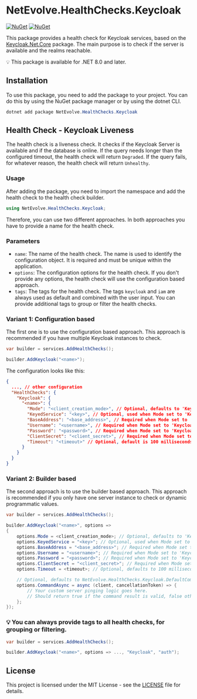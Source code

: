 # NetEvolve.HealthChecks.Keycloak

[![NuGet](https://img.shields.io/nuget/v/NetEvolve.HealthChecks.Keycloak?logo=nuget)](https://www.nuget.org/packages/NetEvolve.HealthChecks.Keycloak/)
[![NuGet](https://img.shields.io/nuget/dt/NetEvolve.HealthChecks.Keycloak?logo=nuget)](https://www.nuget.org/packages/NetEvolve.HealthChecks.Keycloak/)

This package provides a health check for Keycloak services, based on the [Keycloak.Net.Core](https://www.nuget.org/packages/Keycloak.Net.Core/) package. The main purpose is to check if the server is available and the realms reachable.

:bulb: This package is available for .NET 8.0 and later.

## Installation
To use this package, you need to add the package to your project. You can do this by using the NuGet package manager or by using the dotnet CLI.
```powershell
dotnet add package NetEvolve.HealthChecks.Keycloak
```

## Health Check - Keycloak Liveness
The health check is a liveness check. It checks if the Keycloak Server is available and if the database is online.
If the query needs longer than the configured timeout, the health check will return `Degraded`.
If the query fails, for whatever reason, the health check will return `Unhealthy`.

### Usage
After adding the package, you need to import the namespace and add the health check to the health check builder.
```csharp
using NetEvolve.HealthChecks.Keycloak;
```
Therefore, you can use two different approaches. In both approaches you have to provide a name for the health check.

### Parameters
- `name`: The name of the health check. The name is used to identify the configuration object. It is required and must be unique within the application.
- `options`: The configuration options for the health check. If you don't provide any options, the health check will use the configuration based approach.
- `tags`: The tags for the health check. The tags `keycloak` and `iam` are always used as default and combined with the user input. You can provide additional tags to group or filter the health checks.

### Variant 1: Configuration based
The first one is to use the configuration based approach. This approach is recommended if you have multiple Keycloak instances to check.
```csharp
var builder = services.AddHealthChecks();

builder.AddKeycloak("<name>");
```

The configuration looks like this:
```json
{
  ..., // other configuration
  "HealthChecks": {
    "Keycloak": {
      "<name>": {
        "Mode": "<client_creation_mode>", // Optional, defaults to 'KeycloakClientCreationMode.ServiceProvider'
        "KeyedService": "<key>", // Optional, used when Mode set to 'KeycloakClientCreationMode.ServiceProvider'
        "BaseAddress": "<base_address>", // Required when Mode set to 'KeycloakClientCreationMode.UsernameAndPassword' or 'KeycloakClientCreationMode.ClientSecret'
        "Username": "<username>", // Required when Mode set to 'KeycloakClientCreationMode.UsernameAndPassword'
        "Password": "<password>", // Required when Mode set to 'KeycloakClientCreationMode.UsernameAndPassword'
        "ClientSecret": "<client_secret>", // Required when Mode set to 'KeycloakClientCreationMode.ClientSecret'
        "Timeout": "<timeout>" // Optional, default is 100 milliseconds
      }
    }
  }
}
```

### Variant 2: Builder based
The second approach is to use the builder based approach. This approach is recommended if you only have one server instance to check or dynamic programmatic values.
```csharp
var builder = services.AddHealthChecks();

builder.AddKeycloak("<name>", options =>
{
    options.Mode = <client_creation_mode>; // Optional, defaults to 'KeycloakClientCreationMode.ServiceProvider'
    options.KeyedService = "<key>"; // Optional, used when Mode set to 'KeycloakClientCreationMode.ServiceProvider'
    options.BaseAddress = "<base_address>"; // Required when Mode set to 'KeycloakClientCreationMode.UsernameAndPassword' or 'KeycloakClientCreationMode.ClientSecret'
    options.Username = "<username>"; // Required when Mode set to 'KeycloakClientCreationMode.UsernameAndPassword'
    options.Password = "<password>"; // Required when Mode set to 'KeycloakClientCreationMode.UsernameAndPassword'
    options.ClientSecret = "<client_secret>"; // Required when Mode set to 'KeycloakClientCreationMode.ClientSecret'
    options.Timeout = <timeout>; // Optional, defaults to 100 milliseconds

    // Optional, defaults to NetEvolve.HealthChecks.Keycloak.DefaultCommandAsync
    options.CommandAsync = async (client, cancellationToken) => {
        // Your custom server pinging logic goes here.
        // Should return true if the command result is valid, false otherwise.
    };
});
```

### :bulb: You can always provide tags to all health checks, for grouping or filtering.

```csharp
var builder = services.AddHealthChecks();

builder.AddKeycloak("<name>", options => ..., "Keycloak", "auth");
```
## License

This project is licensed under the MIT License - see the [LICENSE](../../LICENSE) file for details.

